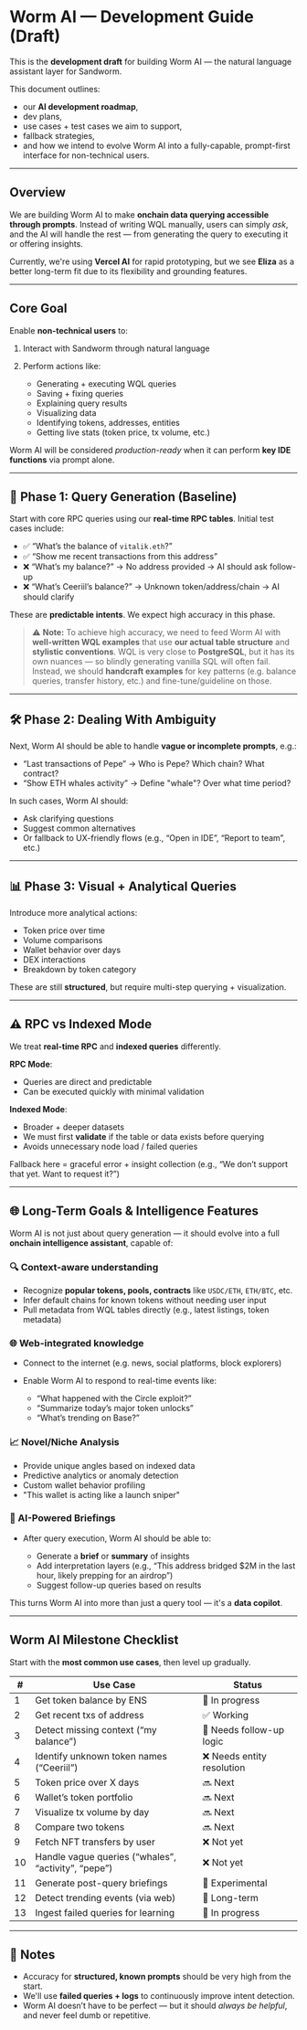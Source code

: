 # Worm AI — Development Guide (Draft)

This is the **development draft** for building Worm AI — the natural language assistant layer for Sandworm.

This document outlines:

- our **AI development roadmap**,
- dev plans,
- use cases + test cases we aim to support,
- fallback strategies,
- and how we intend to evolve Worm AI into a fully-capable, prompt-first interface for non-technical users.

---

## Overview

We are building Worm AI to make **onchain data querying accessible through prompts**. Instead of writing WQL manually, users can simply _ask_, and the AI will handle the rest — from generating the query to executing it or offering insights.

Currently, we're using **Vercel AI** for rapid prototyping, but we see **Eliza** as a better long-term fit due to its flexibility and grounding features.

---

## Core Goal

Enable **non-technical users** to:

1. Interact with Sandworm through natural language
2. Perform actions like:

   - Generating + executing WQL queries
   - Saving + fixing queries
   - Explaining query results
   - Visualizing data
   - Identifying tokens, addresses, entities
   - Getting live stats (token price, tx volume, etc.)

Worm AI will be considered _production-ready_ when it can perform **key IDE functions** via prompt alone.

---

## 🧪 Phase 1: Query Generation (Baseline)

Start with core RPC queries using our **real-time RPC tables**. Initial test cases include:

- ✅ “What’s the balance of `vitalik.eth`?”
- ✅ “Show me recent transactions from this address”
- ❌ “What’s my balance?” → No address provided → AI should ask follow-up
- ❌ “What’s Ceeriil’s balance?” → Unknown token/address/chain → AI should clarify

These are **predictable intents**. We expect high accuracy in this phase.

> ⚠️ **Note:** To achieve high accuracy, we need to feed Worm AI with **well-written WQL examples** that use **our actual table structure** and **stylistic conventions**.
> WQL is very close to **PostgreSQL**, but it has its own nuances — so blindly generating vanilla SQL will often fail. Instead, we should **handcraft examples** for key patterns (e.g. balance queries, transfer history, etc.) and fine-tune/guideline on those.

---

## 🛠️ Phase 2: Dealing With Ambiguity

Next, Worm AI should be able to handle **vague or incomplete prompts**, e.g.:

- “Last transactions of Pepe” → Who is Pepe? Which chain? What contract?
- “Show ETH whales activity” → Define "whale"? Over what time period?

In such cases, Worm AI should:

- Ask clarifying questions
- Suggest common alternatives
- Or fallback to UX-friendly flows (e.g., “Open in IDE”, “Report to team”, etc.)

---

## 📊 Phase 3: Visual + Analytical Queries

Introduce more analytical actions:

- Token price over time
- Volume comparisons
- Wallet behavior over days
- DEX interactions
- Breakdown by token category

These are still **structured**, but require multi-step querying + visualization.

---

## ⚠️ RPC vs Indexed Mode

We treat **real-time RPC** and **indexed queries** differently.

**RPC Mode**:

- Queries are direct and predictable
- Can be executed quickly with minimal validation

**Indexed Mode**:

- Broader + deeper datasets
- We must first **validate** if the table or data exists before querying
- Avoids unnecessary node load / failed queries

Fallback here = graceful error + insight collection (e.g., “We don’t support that yet. Want to request it?”)

---

## 🌐 Long-Term Goals & Intelligence Features

Worm AI is not just about query generation — it should evolve into a full **onchain intelligence assistant**, capable of:

### 🔍 Context-aware understanding

- Recognize **popular tokens, pools, contracts** like `USDC/ETH`, `ETH/BTC`, etc.
- Infer default chains for known tokens without needing user input
- Pull metadata from WQL tables directly (e.g., latest listings, token metadata)

### 🌐 Web-integrated knowledge

- Connect to the internet (e.g. news, social platforms, block explorers)
- Enable Worm AI to respond to real-time events like:

  - “What happened with the Circle exploit?”
  - “Summarize today’s major token unlocks”
  - “What’s trending on Base?”

### 📈 Novel/Niche Analysis

- Provide unique angles based on indexed data
- Predictive analytics or anomaly detection
- Custom wallet behavior profiling
- "This wallet is acting like a launch sniper"

### 📰 AI-Powered Briefings

- After query execution, Worm AI should be able to:

  - Generate a **brief** or **summary** of insights
  - Add interpretation layers (e.g., “This address bridged \$2M in the last hour, likely prepping for an airdrop”)
  - Suggest follow-up queries based on results

This turns Worm AI into more than just a query tool — it's a **data copilot**.

---

## Worm AI Milestone Checklist

Start with the **most common use cases**, then level up gradually.

| #   | Use Case                                            | Status                     |
| --- | --------------------------------------------------- | -------------------------- |
| 1   | Get token balance by ENS                            | 🔄 In progress             |
| 2   | Get recent txs of address                           | ✅ Working                 |
| 3   | Detect missing context (“my balance”)               | 🧠 Needs follow-up logic   |
| 4   | Identify unknown token names (“Ceeriil”)            | ❌ Needs entity resolution |
| 5   | Token price over X days                             | 🔜 Next                    |
| 6   | Wallet’s token portfolio                            | 🔜 Next                    |
| 7   | Visualize tx volume by day                          | 🔜 Next                    |
| 8   | Compare two tokens                                  | 🔜 Next                    |
| 9   | Fetch NFT transfers by user                         | ❌ Not yet                 |
| 10  | Handle vague queries (“whales”, “activity”, “pepe”) | ❌ Not yet                 |
| 11  | Generate post-query briefings                       | 🧪 Experimental            |
| 12  | Detect trending events (via web)                    | 🔮 Long-term               |
| 13  | Ingest failed queries for learning                  | 🔄 In progress             |

---

## 🚧 Notes

- Accuracy for **structured, known prompts** should be very high from the start.
- We'll use **failed queries + logs** to continuously improve intent detection.
- Worm AI doesn’t have to be perfect — but it should _always be helpful_, and never feel dumb or repetitive.
